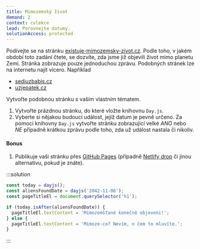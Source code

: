 ```yaml
---
title: Mimozemský život
demand: 2
context: cvlekce
lead: Porovnejte datumy.
solutionAccess: protected
---
```


Podívejte se na stránku [existuje-mimozemsky-zivot.cz](https://existuje-mimozemsky-zivot.cz/). Podle toho, v jakém období toto zadání čtete, se dozvíte, zda jsme již objevili život mimo planetu Zemi. Stránka zobrazuje pouze jednoduchou zprávu. Podobných stránek lze na internetu najít vícero. Například

- [sediuzbabis.cz](https://sediuzbabis.cz)
- [uzjepatek.cz](https://uzjepatek.cz)

Vytvořte podobnou stránku s vaším vlastním tématem.

1. Vytvořte prázdnou stránku, do které vložte knihovnu `Day.js`.
1. Vyberte si nějakou budoucí událost, jejíž datum je pevně určeno. Za pomoci knihovny `Day.js` vytvořte stránku zobrazující velké _ANO_ nebo _NE_ případně krátkou zprávu podle toho, zda už událost nastala či nikoliv.

#### Bonus

1. Publikuje vaši stránku přes [GitHub Pages](https://pages.github.com/) (případně [Netlify drop](https://app.netlify.com/drop) či jinou alternativu, pokud je znáte).

:::solution

```js
const today = dayjs();
const aliensFoundDate = dayjs('2042-11-06');
const pageTitleEl = document.querySelector('h1');

if (today.isAfter(aliensFoundDate)) {
  pageTitleEl.textContent = 'Mimozemšťané konečně objeveni!';
} else {
  pageTitleEl.textContent = 'Mimoze-co? Nevím, o čem to mluvíte.';
}
```

:::
